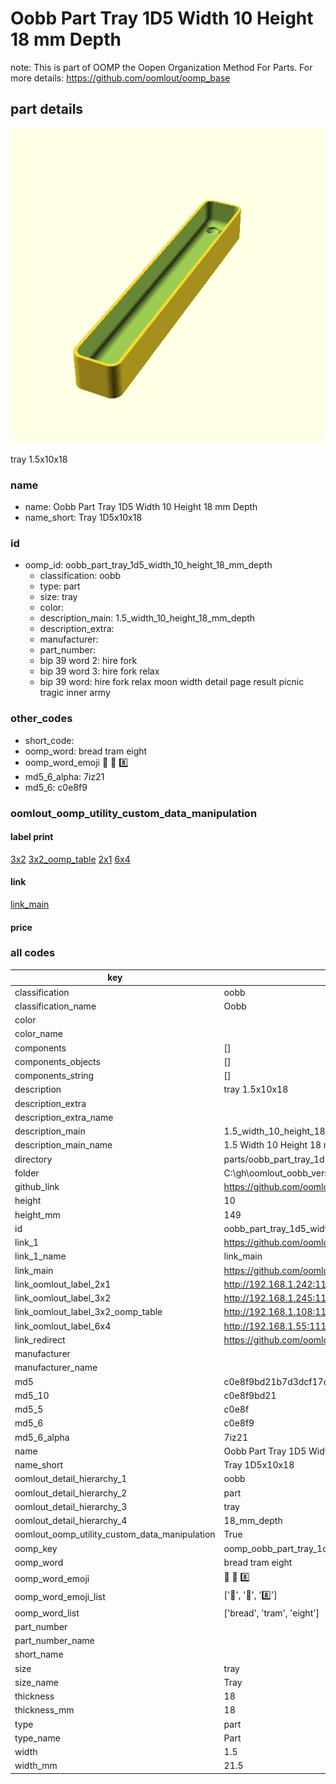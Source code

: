 # Oobb Part Tray 1D5 Width 10 Height 18 mm Depth  

note: This is part of OOMP the Oopen Organization Method For Parts. For more details: https://github.com/oomlout/oomp_base

##  part details
  

[![](3dpr.png)](3dpr.png)

tray 1.5x10x18



### name
* name: Oobb Part Tray 1D5 Width 10 Height 18 mm Depth
* name_short: Tray 1D5x10x18 
### id
* oomp_id: oobb_part_tray_1d5_width_10_height_18_mm_depth
  * classification: oobb
  * type: part
  * size: tray
  * color: 
  * description_main: 1.5_width_10_height_18_mm_depth
  * description_extra: 
  * manufacturer: 
  * part_number: 
  * bip 39 word 2: hire fork
  * bip 39 word 3: hire fork relax
  * bip 39 word: hire fork relax moon width detail page result picnic tragic inner army

### other_codes
* short_code: 
* oomp_word: bread tram eight
* oomp_word_emoji :bread: :tram: :eight:
* md5_6_alpha: 7iz21
* md5_6: c0e8f9






### oomlout_oomp_utility_custom_data_manipulation
#### label print
[3x2](http://192.168.1.245:1112/?label=oomp%207iz21)
[3x2_oomp_table](http://192.168.1.108:1112/?label=oomp%207iz21)
[2x1](http://192.168.1.242:1112/?label=oomp%207iz21)
[6x4](http://192.168.1.55:1112/?label=oomp%207iz21)    

#### link

[link_main](https://github.com/oomlout/oomlout_oobb_version_4_generated_parts/tree/main/navigation_oomp/oobb/part/tray/1.5_width_10_height_18_mm_depth/part)                              

#### price







### all codes 
| key | value |  
| --- | --- |  
| classification | oobb |  
| classification_name | Oobb |  
| color |  |  
| color_name |  |  
| components | [] |  
| components_objects | [] |  
| components_string | [] |  
| description | tray 1.5x10x18 |  
| description_extra |  |  
| description_extra_name |  |  
| description_main | 1.5_width_10_height_18_mm_depth |  
| description_main_name | 1.5 Width 10 Height 18 mm Depth |  
| directory | parts/oobb_part_tray_1d5_width_10_height_18_mm_depth |  
| folder | C:\gh\oomlout_oobb_version_4_generated_parts\parts\oobb_part_tray_1d5_width_10_height_18_mm_depth |  
| github_link | https://github.com/oomlout/oomlout_oomp_part_src/tree/main/parts/oobb_part_tray_1d5_width_10_height_18_mm_depth |  
| height | 10 |  
| height_mm | 149 |  
| id | oobb_part_tray_1d5_width_10_height_18_mm_depth |  
| link_1 | https://github.com/oomlout/oomlout_oobb_version_4_generated_parts/tree/main/navigation_oomp/oobb/part/tray/1.5_width_10_height_18_mm_depth/part |  
| link_1_name | link_main |  
| link_main | https://github.com/oomlout/oomlout_oobb_version_4_generated_parts/tree/main/navigation_oomp/oobb/part/tray/1.5_width_10_height_18_mm_depth/part |  
| link_oomlout_label_2x1 | http://192.168.1.242:1112/?label=oomp%207iz21 |  
| link_oomlout_label_3x2 | http://192.168.1.245:1112/?label=oomp%207iz21 |  
| link_oomlout_label_3x2_oomp_table | http://192.168.1.108:1112/?label=oomp%207iz21 |  
| link_oomlout_label_6x4 | http://192.168.1.55:1112/?label=oomp%207iz21 |  
| link_redirect | https://github.com/oomlout/oomlout_oobb_version_4_generated_parts/tree/main/parts/oobb_tray_1d5_10_18 |  
| manufacturer |  |  
| manufacturer_name |  |  
| md5 | c0e8f9bd21b7d3dcf17d68f96a16db60 |  
| md5_10 | c0e8f9bd21 |  
| md5_5 | c0e8f |  
| md5_6 | c0e8f9 |  
| md5_6_alpha | 7iz21 |  
| name | Oobb Part Tray 1D5 Width 10 Height 18 mm Depth |  
| name_short | Tray 1D5x10x18  |  
| oomlout_detail_hierarchy_1 | oobb |  
| oomlout_detail_hierarchy_2 | part |  
| oomlout_detail_hierarchy_3 | tray |  
| oomlout_detail_hierarchy_4 | 18_mm_depth |  
| oomlout_oomp_utility_custom_data_manipulation | True |  
| oomp_key | oomp_oobb_part_tray_1d5_width_10_height_18_mm_depth |  
| oomp_word | bread tram eight |  
| oomp_word_emoji | :bread: :tram: :eight: |  
| oomp_word_emoji_list | [':bread:', ':tram:', ':eight:'] |  
| oomp_word_list | ['bread', 'tram', 'eight'] |  
| part_number |  |  
| part_number_name |  |  
| short_name |  |  
| size | tray |  
| size_name | Tray |  
| thickness | 18 |  
| thickness_mm | 18 |  
| type | part |  
| type_name | Part |  
| width | 1.5 |  
| width_mm | 21.5 |  
